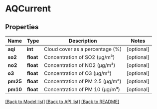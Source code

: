 # AQCurrent


## Properties
Name | Type | Description | Notes
------------ | ------------- | ------------- | -------------
**aqi** | **int** | Cloud cover as a percentage (%) | [optional] 
**so2** | **float** | Concentration of SO2 (µg/m³) | [optional] 
**no2** | **float** | Concentration of NO2 (µg/m³) | [optional] 
**o3** | **float** | Concentration of O3 (µg/m³) | [optional] 
**pm25** | **float** | Concentration of PM 2.5 (µg/m³) | [optional] 
**pm10** | **float** | Concentration of PM 10 (µg/m³) | [optional] 

[[Back to Model list]](../README.md#documentation-for-models) [[Back to API list]](../README.md#documentation-for-api-endpoints) [[Back to README]](../README.md)


